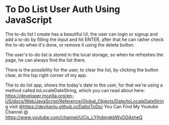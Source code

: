 # To Do List User Auth Using JavaScript

The to-do list I create has a beautiful UI, the user can login or signup and add a to-do by filling the input and hit ENTER, after that he can rather check the to-do when it's done, or remove it using the delete button.

The user's to-do list is stored in the local storage, so when he refreshes the page, he can always find the list there.

There is the possibility for the user, to clear the list, by clicking the button clear, at the top right corner of my app.

The to do list app, shows the today's date to the user, for that we're using a method called toLocaleDateString, which you can read about here: https://developer.mozilla.org/en-US/docs/Web/JavaScript/Reference/Global_Objects/Date/toLocaleDateString
visit @https://devitantu.github.io/DallolToDo/
You Can Find My Youtube Channel @ https://www.youtube.com/channel/UCis_LYjhdqrpkbWvDGAsheQ
